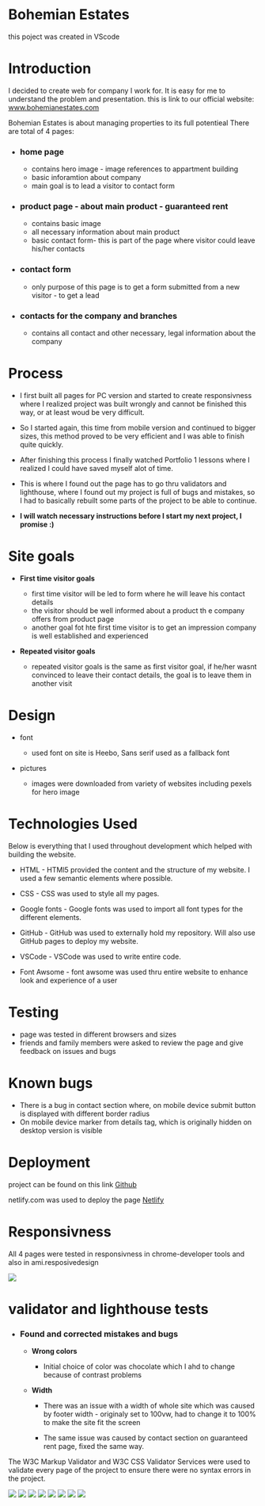 # Bohemian Estates

this poject was created in VScode 


# Introduction
 
  I decided to create web for company I work for. It is easy for me to understand the problem and presentation.
  this is link to our official website: www.bohemianestates.com

  
Bohemian Estates is about managing properties to its full potentieal
There are total of 4 pages: 
* ### home page 
  * contains hero image - image references to appartment building
  * basic inforamtion about company
  * main goal is to lead a visitor to contact form

* ### product page - about main product - guaranteed rent 
  * contains basic image
  * all necessary information about main product
  * basic contact form- this is part of the page where visitor could leave his/her contacts

* ### contact form 
  * only purpose of this page is to get a form submitted from a new visitor - to get a lead

* ### contacts for the company and branches
  * contains all contact and other necessary, legal information about the company


# Process
  * I first built all pages for PC version and started to create responsivness where I realized project was built wrongly and cannot be finished this way, or at least woud be very difficult. 

  * So I started again, this time from mobile version and continued to bigger sizes, this method proved to be very efficient and I was able to finish quite quickly.

  * After finishing this process I finally watched Portfolio 1 lessons where I realized I could have saved myself alot of time. 
  * This is where I found out the page has to go thru validators and lighthouse, where I found out my project is full of bugs and mistakes, so I had to basically rebuilt some parts of the project to be able to continue.  
  * **I will watch necessary instructions before I start my next project, I promise :)**


# Site goals

* **First time visitor goals**
  * first time visitor will be led to form where he will leave his contact details
  * the visitor should be well informed about a product th e company offers from product page
  * another goal fot hte first time visitor is to get an impression company is well established and experienced

 * **Repeated visitor goals**
    * repeated visitor goals is the same as first visitor goal, if he/her wasnt convinced to leave their contact details, the goal is to leave them in another visit 


# Design 

* font 
  * used font on site is Heebo, Sans serif used as a fallback font

* pictures  
  * images were downloaded from variety of websites including pexels for hero image


# Technologies Used
Below is everything that I used throughout development which helped with building the website.

* HTML -  HTMl5 provided the content and the structure of my website. I used a few semantic elements where possible.

* CSS - CSS was used to style all my pages.

* Google fonts - Google fonts was used to import all font types for the different elements.

* GitHub -  GitHub was used to externally hold my repository. Will also use GitHub pages to deploy my website.

* VSCode - VSCode was used to write entire code.

* Font Awsome - font awsome was used thru entire website to enhance look and experience of a user

# Testing 

* page was tested in different browsers and sizes
* friends and family members were asked to review the page and give feedback on issues and bugs


# Known bugs

* There is a bug in contact section where, on mobile device submit button is displayed with different border radius
* On mobile device marker from details tag, which is originally hidden on desktop version is visible


# Deployment

project can be found on this link
[Github](https://github.com/JJohnyy/Bohemian-Estates)

netlify.com was used to deploy the page
[Netlify](https://modest-lamport-362220.netlify.app)


# Responsivness
All 4 pages were tested in responsivness in chrome-developer tools and also in ami.resposivedesign

![](https://i.imgur.com/r3DodsW.png)



# validator and lighthouse tests

* ### Found and corrected mistakes and bugs

    * **Wrong colors** 
      * Initial choice of color was chocolate which I ahd to change because of contrast problems
    
    * **Width**
      * There was an issue with a width of whole site which was caused by footer width - originaly set to 100vw, had to change it to 100% to make the site fit the screen

      *  The same issue was caused by contact section on guaranteed rent page, fixed the same way.


The W3C Markup Validator and W3C CSS Validator Services were used to validate every page of the project to ensure there were no syntax errors in the project.

![](https://i.imgur.com/YUj6aB6.png)
![](https://i.imgur.com/pxnLqUZ.png)
![](https://i.imgur.com/5k7QqbX.png)
![](https://i.imgur.com/OAEXRW5.png)
![](https://i.imgur.com/7uVxXS0.png)
![](https://i.imgur.com/T5965Us.png)
![](https://i.imgur.com/Zkn0CBd.png)
![](https://i.imgur.com/XNgBKmM.png)











